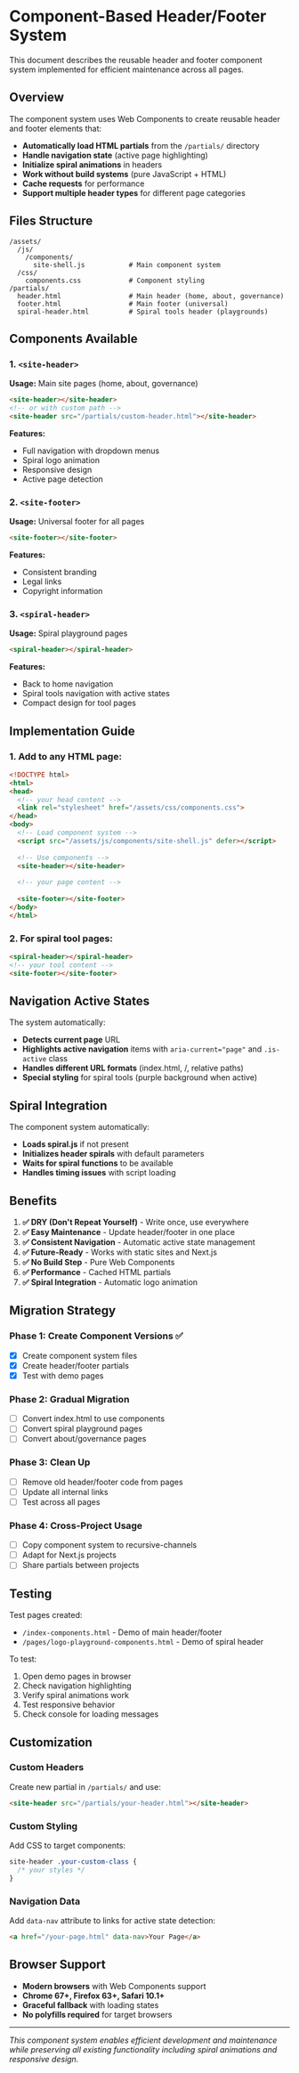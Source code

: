 # Component-Based Header/Footer System

This document describes the reusable header and footer component system implemented for efficient maintenance across all pages.

## Overview

The component system uses Web Components to create reusable header and footer elements that:
- **Automatically load HTML partials** from the `/partials/` directory
- **Handle navigation state** (active page highlighting)
- **Initialize spiral animations** in headers
- **Work without build systems** (pure JavaScript + HTML)
- **Cache requests** for performance
- **Support multiple header types** for different page categories

## Files Structure

```
/assets/
  /js/
    /components/
      site-shell.js           # Main component system
  /css/
    components.css            # Component styling
/partials/
  header.html                 # Main header (home, about, governance)
  footer.html                 # Main footer (universal)
  spiral-header.html          # Spiral tools header (playgrounds)
```

## Components Available

### 1. `<site-header>`
**Usage:** Main site pages (home, about, governance)
```html
<site-header></site-header>
<!-- or with custom path -->
<site-header src="/partials/custom-header.html"></site-header>
```

**Features:**
- Full navigation with dropdown menus
- Spiral logo animation
- Responsive design
- Active page detection

### 2. `<site-footer>`
**Usage:** Universal footer for all pages
```html
<site-footer></site-footer>
```

**Features:**
- Consistent branding
- Legal links
- Copyright information

### 3. `<spiral-header>`
**Usage:** Spiral playground pages
```html
<spiral-header></spiral-header>
```

**Features:**
- Back to home navigation
- Spiral tools navigation with active states
- Compact design for tool pages

## Implementation Guide

### 1. Add to any HTML page:

```html
<!DOCTYPE html>
<html>
<head>
  <!-- your head content -->
  <link rel="stylesheet" href="/assets/css/components.css">
</head>
<body>
  <!-- Load component system -->
  <script src="/assets/js/components/site-shell.js" defer></script>
  
  <!-- Use components -->
  <site-header></site-header>
  
  <!-- your page content -->
  
  <site-footer></site-footer>
</body>
</html>
```

### 2. For spiral tool pages:

```html
<spiral-header></spiral-header>
<!-- your tool content -->
<site-footer></site-footer>
```

## Navigation Active States

The system automatically:
- **Detects current page** URL
- **Highlights active navigation** items with `aria-current="page"` and `.is-active` class
- **Handles different URL formats** (index.html, /, relative paths)
- **Special styling** for spiral tools (purple background when active)

## Spiral Integration

The component system automatically:
- **Loads spiral.js** if not present
- **Initializes header spirals** with default parameters
- **Waits for spiral functions** to be available
- **Handles timing issues** with script loading

## Benefits

1. **✅ DRY (Don't Repeat Yourself)** - Write once, use everywhere
2. **✅ Easy Maintenance** - Update header/footer in one place
3. **✅ Consistent Navigation** - Automatic active state management
4. **✅ Future-Ready** - Works with static sites and Next.js
5. **✅ No Build Step** - Pure Web Components
6. **✅ Performance** - Cached HTML partials
7. **✅ Spiral Integration** - Automatic logo animation

## Migration Strategy

### Phase 1: Create Component Versions ✅
- [x] Create component system files
- [x] Create header/footer partials
- [x] Test with demo pages

### Phase 2: Gradual Migration
- [ ] Convert index.html to use components
- [ ] Convert spiral playground pages
- [ ] Convert about/governance pages

### Phase 3: Clean Up
- [ ] Remove old header/footer code from pages
- [ ] Update all internal links
- [ ] Test across all pages

### Phase 4: Cross-Project Usage
- [ ] Copy component system to recursive-channels
- [ ] Adapt for Next.js projects
- [ ] Share partials between projects

## Testing

Test pages created:
- `/index-components.html` - Demo of main header/footer
- `/pages/logo-playground-components.html` - Demo of spiral header

To test:
1. Open demo pages in browser
2. Check navigation highlighting
3. Verify spiral animations work
4. Test responsive behavior
5. Check console for loading messages

## Customization

### Custom Headers
Create new partial in `/partials/` and use:
```html
<site-header src="/partials/your-header.html"></site-header>
```

### Custom Styling
Add CSS to target components:
```css
site-header .your-custom-class {
  /* your styles */
}
```

### Navigation Data
Add `data-nav` attribute to links for active state detection:
```html
<a href="/your-page.html" data-nav>Your Page</a>
```

## Browser Support

- **Modern browsers** with Web Components support
- **Chrome 67+, Firefox 63+, Safari 10.1+**
- **Graceful fallback** with loading states
- **No polyfills required** for target browsers

---

*This component system enables efficient development and maintenance while preserving all existing functionality including spiral animations and responsive design.*